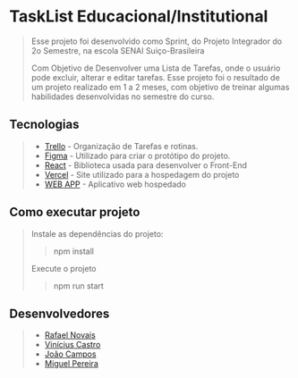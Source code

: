 # TaskList Educacional/Institutional
> Esse projeto foi desenvolvido como Sprint, do Projeto Integrador do 2o Semestre, na escola SENAI Suiço-Brasileira
>
> Com Objetivo de Desenvolver uma Lista de Tarefas, onde o usuário pode excluir, alterar e editar tarefas. Esse projeto foi o resultado de um projeto realizado em 1 a 2 meses, com objetivo de treinar algumas habilidades desenvolvidas no semestre do curso.
>
## Tecnologias
>- [Trello](trello.com) - Organização de Tarefas e rotinas.
>- [Figma](figma.com) - Utilizado para criar o protótipo do projeto.
>- [React](react.dev/) - Biblioteca usada para desenvolver o Front-End
>- [Vercel](vercel.com) - Site utilizado para a hospedagem do projeto
>- [WEB APP](https://listatarefas-techforce.vercel.app) - Aplicativo web hospedado
## Como executar projeto
> Instale as dependências do projeto:
>> npm install
>> 
> Execute o projeto
>> npm run start
## Desenvolvedores
>- [Rafael Novais](https://github.com/oN0V41S)
>- [Vinícius Castro](https://github.com/Vinecastro)
>- [João Campos](https://github.com/JoaoCamposDev)
>- [Miguel Pereira](https://github.com/Miguel1DM)

